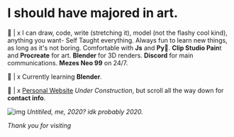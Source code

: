 # I should have majored in art.

💬 |  x I can draw, code, write (stretching it), model (not the flashy cool kind), anything you want- Self Taught everything. Always fun to learn new things, as long as it's not boring. Comfortable with **Js** and **Py**🐍. **Clip Studio Pain**t and **Procreate** for art. **Blender** for 3D renders. **Discord** for main communications. **Mezes Neo 99** on 24/7.

🍊 |  x Currently learning **Blender**.

🔗 |  x [Personal Website](https://www.shokkunn.art/) _Under Construction_, but scroll all the way down for **contact info**.

![img](https://cdnb.artstation.com/p/assets/images/images/040/903/207/large/wai-hlaing-asset.jpg?1630211129)
_Untitiled, me, 2020? idk probably 2020._


_Thank you for visiting_ 

